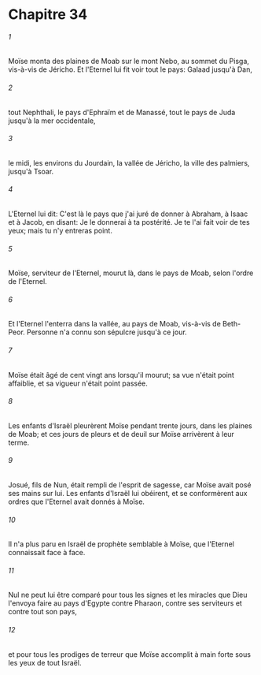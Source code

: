 # Chapitre 34

###### 1
Moïse monta des plaines de Moab sur le mont Nebo, au sommet du Pisga, vis-à-vis de Jéricho. Et l'Eternel lui fit voir tout le pays: Galaad jusqu'à Dan,
###### 2
tout Nephthali, le pays d'Ephraïm et de Manassé, tout le pays de Juda jusqu'à la mer occidentale,
###### 3
le midi, les environs du Jourdain, la vallée de Jéricho, la ville des palmiers, jusqu'à Tsoar.
###### 4
L'Eternel lui dit: C'est là le pays que j'ai juré de donner à Abraham, à Isaac et à Jacob, en disant: Je le donnerai à ta postérité. Je te l'ai fait voir de tes yeux; mais tu n'y entreras point.
###### 5
Moïse, serviteur de l'Eternel, mourut là, dans le pays de Moab, selon l'ordre de l'Eternel.
###### 6
Et l'Eternel l'enterra dans la vallée, au pays de Moab, vis-à-vis de Beth-Peor. Personne n'a connu son sépulcre jusqu'à ce jour.
###### 7
Moïse était âgé de cent vingt ans lorsqu'il mourut; sa vue n'était point affaiblie, et sa vigueur n'était point passée.
###### 8
Les enfants d'Israël pleurèrent Moïse pendant trente jours, dans les plaines de Moab; et ces jours de pleurs et de deuil sur Moïse arrivèrent à leur terme.
###### 9
Josué, fils de Nun, était rempli de l'esprit de sagesse, car Moïse avait posé ses mains sur lui. Les enfants d'Israël lui obéirent, et se conformèrent aux ordres que l'Eternel avait donnés à Moïse.
###### 10
Il n'a plus paru en Israël de prophète semblable à Moïse, que l'Eternel connaissait face à face.
###### 11
Nul ne peut lui être comparé pour tous les signes et les miracles que Dieu l'envoya faire au pays d'Egypte contre Pharaon, contre ses serviteurs et contre tout son pays,
###### 12
et pour tous les prodiges de terreur que Moïse accomplit à main forte sous les yeux de tout Israël.
